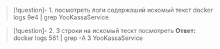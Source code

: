  > [!question]- 1. посмотреть логи содержаший искомый текст 
 > docker logs 9e4 | grep YooKassaService
 

> [!question]-  2. 3 строки на искомый тескт посмотреть 
>  **Ответ:**  docker logs 561 | grep -A 3 YooKassaService





